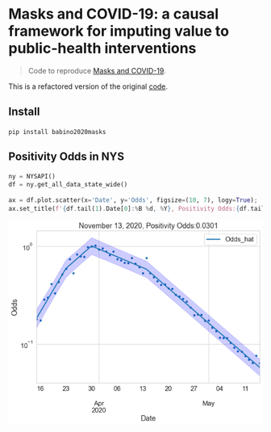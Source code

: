 # Masks and COVID-19: a causal framework for imputing value to public-health interventions
> Code to reproduce <a href='https://arxiv.org/abs/2006.05532'>Masks and COVID-19</a>.


This is a refactored version of the original [code](https://github.com/ababino/corona). 

## Install

`pip install babino2020masks`

## Positivity Odds in NYS

```python
ny = NYSAPI()
df = ny.get_all_data_state_wide()
```

```python
ax = df.plot.scatter(x='Date', y='Odds', figsize=(10, 7), logy=True);
ax.set_title(f'{df.tail(1).Date[0]:%B %d, %Y}, Positivity Odds:{df.tail(1).Odds[0]:2.3}');
```


![png](docs/images/output_5_0.png)

